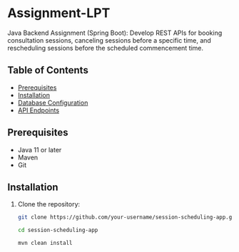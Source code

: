 # Assignment-LPT
Java Backend Assignment (Spring Boot): Develop REST APIs for booking consultation sessions, canceling sessions before a specific time, and rescheduling sessions before the scheduled commencement time.

## Table of Contents

- [Prerequisites](#prerequisites)
- [Installation](#installation)
- [Database Configuration](#database-configuration)
- [API Endpoints](#api-endpoints)

## Prerequisites

- Java 11 or later
- Maven
- Git

## Installation

1. Clone the repository:

   ```bash
   git clone https://github.com/your-username/session-scheduling-app.git

   cd session-scheduling-app

   mvn clean install



   
